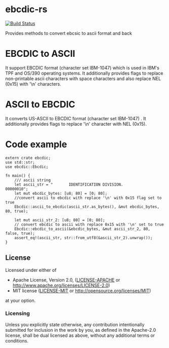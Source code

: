 # ebcdic-rs 
[![Build Status](https://travis-ci.org/rohitjoshi/ebcdic-rs.svg?branch=master)](https://travis-ci.org/rohitjoshi/ebcdic-rs)

Provides methods to convert ebcsic to ascii format and back

# EBCDIC to ASCII
 It support EBCDIC format (character set IBM-1047) which is used in IBM's TPF and OS/390 operating systems.
 It additionally provides flags to replace non-printable ascii characters with
 space characters and also replace NEL (0x15) with '\n' characters.
 
 # ASCII to EBCDIC  
 It converts US-ASCII to  EBCDIC format (character set IBM-1047) .
 It additionally provides flags to replace '\n' character with NEL (0x15).

 # Code example

 ```
 extern crate ebcdic;
 use std::str;
 use ebcdic::Ebcdic;

 fn main() {
     /// ascii string
     let ascii_str = "       IDENTIFICATION DIVISION.                                         00000010";
     let mut ebcdic_bytes: [u8; 80] = [0; 80];
     //convert ascii to ebcdic with replace '\n' with 0x15 flag set to true
     Ebcdic::ascii_to_ebcdic(ascii_str.as_bytes(), &mut ebcdic_bytes, 80, true);
     
     let mut ascii_str_2: [u8; 80] = [0; 80];
     // convert ebcdic to ascii with replace 0x15 with '\n' set to true
     Ebcdic::ebcdic_to_ascii(&ebcdic_bytes, &mut ascii_str_2, 80, false, true);
     assert_eq!(ascii_str, str::from_utf8(&ascii_str_2).unwrap());
 }
 ```


 ## License

Licensed under either of

 * Apache License, Version 2.0, ([LICENSE-APACHE](LICENSE-APACHE) or http://www.apache.org/licenses/LICENSE-2.0)
 * MIT license ([LICENSE-MIT](LICENSE-MIT) or http://opensource.org/licenses/MIT)

at your option.

### Licensing

Unless you explicitly state otherwise, any contribution intentionally submitted
for inclusion in the work by you, as defined in the Apache-2.0 license, shall be
dual licensed as above, without any additional terms or conditions.
